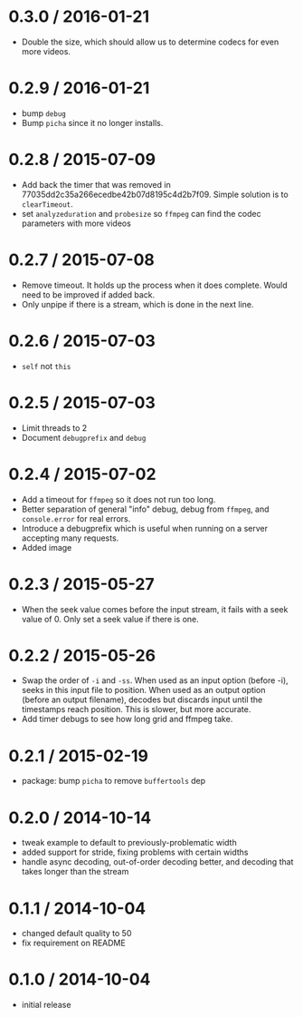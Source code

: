 
0.3.0 / 2016-01-21
==================

  * Double the size, which should allow us to determine codecs for even more videos.

0.2.9 / 2016-01-21
==================

  * bump `debug`
  * Bump `picha` since it no longer installs.

0.2.8 / 2015-07-09
==================

  * Add back the timer that was removed in 77035dd2c35a266ecedbe42b07d8195c4d2b7f09. Simple solution is to `clearTimeout`.
  * set `analyzeduration` and `probesize` so `ffmpeg` can find the codec parameters with more videos

0.2.7 / 2015-07-08
==================

  * Remove timeout. It holds up the process when it does complete. Would need to be improved if added back.
  * Only unpipe if there is a stream, which is done in the next line.

0.2.6 / 2015-07-03
==================

  * `self` not `this`

0.2.5 / 2015-07-03
==================

  * Limit threads to 2
  * Document `debugprefix` and `debug`

0.2.4 / 2015-07-02
==================

  * Add a timeout for `ffmpeg` so it does not run too long.
  * Better separation of general "info" debug, debug from `ffmpeg`, and `console.error` for real errors.
  * Introduce a debugprefix which is useful when running on a server accepting many requests.
  * Added image

0.2.3 / 2015-05-27
==================

  * When the seek value comes before the input stream, it fails with a seek value of 0. Only set a seek value if there is one.

0.2.2 / 2015-05-26
==================

  * Swap the order of `-i` and `-ss`. When used as an input option (before -i), seeks in this input file to position. When used as an output option (before an output filename), decodes but discards input until the timestamps reach position. This is slower, but more accurate.
  * Add timer debugs to see how long grid and ffmpeg take.

0.2.1 / 2015-02-19
==================

  * package: bump `picha` to remove `buffertools` dep

0.2.0 / 2014-10-14
==================

 * tweak example to default to previously-problematic width
 * added support for stride, fixing problems with certain widths
 * handle async decoding, out-of-order decoding better, and decoding that takes longer than the stream

0.1.1 / 2014-10-04
==================

 * changed default quality to 50
 * fix requirement on README

0.1.0 / 2014-10-04
==================

 * initial release
